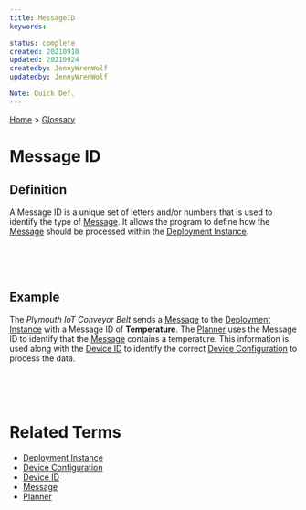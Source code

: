```yaml
---
title: MessageID
keywords: 

status: complete
created: 20210910
updated: 20210924
createdby: JennyWrenWolf
updatedby: JennyWrenWolf

Note: Quick Def.
---
```

[Home](../Index.md) > [Glossary](./Index.md)

# Message ID
## Definition
A Message ID is a unique set of letters and/or numbers that is used to identify the type of [Message](./Message.md).  It allows the program to define how the [Message](./Message.md) should be processed within the [Deployment Instance](./DeploymentInstance.md).

<br>
<br>
<br>

## Example
The *Plymouth IoT Conveyor Belt* sends a [Message](./Message.md) to the [Deployment Instance](./DeploymentInstance.md) with a Message ID of **Temperature**.  The [Planner](./Planner.md) uses the Message ID to identify that the [Message](./Message.md) contains a temperature. This information is used along with the [Device ID](./DeviceID.md) to identify the correct [Device Configuration](./DeviceConfiguration.md) to process the data.

<br>
<br>
<br>

# Related Terms
- [Deployment Instance](./DeploymentInstance.md)
- [Device Configuration](./DeviceConfiguration.md)
- [Device ID](./DeviceID.md)
- [Message](./Message.md)
- [Planner](./Planner.md)
